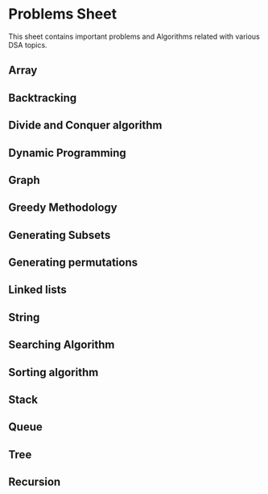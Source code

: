 # Problems Sheet
This sheet contains important problems and Algorithms related with various DSA topics.

## Array
## Backtracking
## Divide and Conquer algorithm
## Dynamic Programming
## Graph
## Greedy Methodology
## Generating Subsets
## Generating permutations
## Linked lists
## String
## Searching Algorithm
## Sorting algorithm

## Stack
## Queue
## Tree
## Recursion